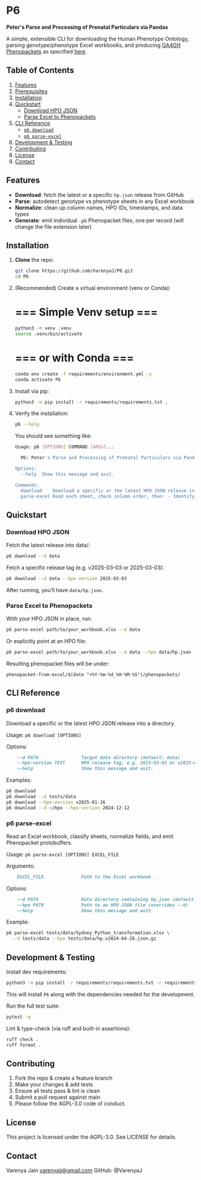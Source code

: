 # P6
**Peter's Parse and Processing of Prenatal Particulars via Pandas**

A simple, extensible CLI for downloading the Human Phenotype Ontology, parsing genotype/phenotype Excel workbooks, and producing [GA4GH Phenopackets](https://phenopacket-schema.readthedocs.io/en/latest/schema.html#version-2-0) as specified [here](https://phenopacket-schema.readthedocs.io/_/downloads/en/stable/pdf/).

## Table of Contents

1. [Features](#features)  
2. [Prerequisites](#prerequisites)  
3. [Installation](#installation)  
4. [Quickstart](#quickstart)  
   - [Download HPO JSON](#download-hpo-json)  
   - [Parse Excel to Phenopackets](#parse-excel-to-phenopackets)  
5. [CLI Reference](#cli-reference)  
   - [`p6 download`](#p6-download)  
   - [`p6 parse-excel`](#p6-parse-excel)  
6. [Development & Testing](#development--testing)  
7. [Contributing](#contributing)  
8. [License](#license)  
9. [Contact](#contact)

## Features

- **Download**: fetch the latest or a specific `hp.json` release from GitHub  
- **Parse**: autodetect genotype vs phenotype sheets in any Excel workbook  
- **Normalize**: clean up column names, HPO IDs, timestamps, and data types  
- **Generate**: emit individual `.pb` Phenopacket files, one per record (will change the file extension later)

## Installation

1.  **Clone** the repo:  
    ```bash
    git clone https://github.com/VarenyaJ/P6.git
    cd P6
    ```

2.  (Recommended) Create a virtual environment (venv or Conda):
    # === Simple Venv setup ===
    ```bash
    python3 -m venv .venv
    source .venv/bin/activate
    ```
    # === or with Conda ===
    ```bash
    conda env create -f requirements/environment.yml -y
    conda activate P6
    ```

3.  Install via pip:
    ```bash
    python3 -m pip install -r requirements/requirements.txt .
    ```

4.  Verify the installation:
    ```bash
    p6 --help
    ```
    
    You should see something like:
    ```bash
    Usage: p6 [OPTIONS] COMMAND [ARGS]...
    
      P6: Peter's Parse and Processing of Prenatal Particulars via Pandas.
    
    Options:
      --help  Show this message and exit.
    
    Commands:
      download    Download a specific or the latest HPO JSON release into...
      parse-excel Read each sheet, check column order, then: - Identify as a...
    ```

## Quickstart

### Download HPO JSON

Fetch the latest release into data/:
```bash
p6 download --d data
```

Fetch a specific release tag (e.g. v2025-03-03 or 2025-03-03):
```bash
p6 download --d data --hpo-version 2025-03-03
```

After running, you’ll have `data/hp.json`.

### Parse Excel to Phenopackets

With your HPO JSON in place, run:
```bash
p6 parse-excel path/to/your_workbook.xlsx --d data
```

Or explicitly point at an HPO file:
```bash
p6 parse-excel path/to/your_workbook.xlsx --d data --hpo data/hp.json
```

Resulting phenopacket files will be under:
```plaintext
phenopacket-from-excel/$(date "+%Y-%m-%d_%H-%M-%S")/phenopackets/
```

## CLI Reference

### p6 download

Download a specific or the latest HPO JSON release into a directory.

Usage: `p6 download [OPTIONS]`

Options:
```markdown
    --d PATH                Target data directory (default: data)
    --hpo-version TEXT      HPO release tag, e.g. 2025-03-03 or v2025-03-03
    --help                  Show this message and exit.
```

Examples:
```bash
p6 download
p6 download --d tests/data
p6 download --hpo-version v2025-01-16
p6 download --d ~/hpo --hpo-version 2024-12-12
```

### p6 parse-excel

Read an Excel workbook, classify sheets, normalize fields, and emit Phenopacket protobuffers.

Usage: `p6 parse-excel [OPTIONS] EXCEL_FILE`

Arguments:
```markdown
    EXCEL_FILE              Path to the Excel workbook.
```

Options:
```markdown
    --d PATH                Data directory containing hp.json (default: data)
    --hpo PATH              Path to an HPO JSON file (overrides --d)
    --help                  Show this message and exit.
```

Example:
```bash
p6 parse-excel tests/data/Sydney_Python_transformation.xlsx \
  --d tests/data --hpo tests/data/hp.v2024-04-26.json.gz
```

## Development & Testing

Install dev requirements:
```bash
python3 -m pip install -r requirements/requirements.txt -r requirements/requirements_test.txt .
```
This will install `P6` along with the dependencies needed for the development.

Run the full test suite:
```bash
pytest -q
```

Lint & type-check (via ruff and built-in assertions):
```bash
ruff check .
ruff format .
```

## Contributing

1. Fork the repo & create a feature branch
2. Make your changes & add tests
3. Ensure all tests pass & lint is clean
4. Submit a pull request against main
5. Please follow the AGPL-3.0 code of conduct.

## License

This project is licensed under the AGPL-3.0. See LICENSE for details.

## Contact

Varenya Jain
varenyajj@gmail.com
GitHub: @VarenyaJ
